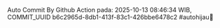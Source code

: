 Auto Commit By Github Action pada: 2025-10-13 08:46:34 WIB, COMMIT_UUID b6c2965d-8db1-413f-83c1-426bbe6478c2 #autohijau🗿
